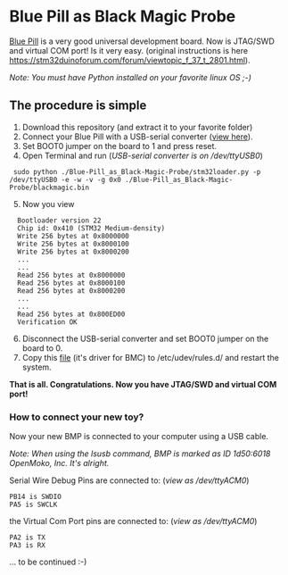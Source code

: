 # Blue Pill as Black Magic Probe
[Blue Pill](BluePill_wiki.pdf) is a very good universal development board. Now is JTAG/SWD and virtual COM port!
Is it very easy. (original instructions is here https://stm32duinoforum.com/forum/viewtopic_f_37_t_2801.html).

*Note: You must have Python installed on your favorite linux OS ;-)*

## The procedure is simple
1. Download this repository (and extract it to your favorite folder)
2. Connect your Blue Pill with a USB-serial converter ([view here](connection2bluepill.jpg)). 
3. Set BOOT0 jumper on the board to 1 and press reset.
4. Open Terminal and run (*USB-serial converter is on /dev/ttyUSB0*)

```
 sudo python ./Blue-Pill_as_Black-Magic-Probe/stm32loader.py -p /dev/ttyUSB0 -e -w -v -g 0x0 ./Blue-Pill_as_Black-Magic-Probe/blackmagic.bin
```

5. Now you view

```
  Bootloader version 22
  Chip id: 0x410 (STM32 Medium-density)
  Write 256 bytes at 0x8000000
  Write 256 bytes at 0x8000100
  Write 256 bytes at 0x8000200
  ...
  ...
  Read 256 bytes at 0x8000000
  Read 256 bytes at 0x8000100
  Read 256 bytes at 0x8000200
  ...
  ...
  Read 256 bytes at 0x800ED00
  Verification OK
```

6. Disconnect the USB-serial converter and set BOOT0 jumper on the board to 0.
7. Copy this [file](50-black-magic-blue-pill.rules) (it's driver for BMC) to /etc/udev/rules.d/ and restart the system.

**That is all. Congratulations. Now you have JTAG/SWD and virtual COM port!**


### How to connect your new toy?

Now your new BMP is connected to your computer using a USB cable.

*Note: When using the lsusb command, BMP is marked as ID 1d50:6018 OpenMoko, Inc. It's alright.*

Serial Wire Debug Pins are connected to: (*view as /dev/ttyACM0*)

    PB14 is SWDIO
    PA5 is SWCLK

the Virtual Com Port pins are connected to: (*view as /dev/ttyACM0*)

    PA2 is TX
    PA3 is RX



... to be continued :-)
